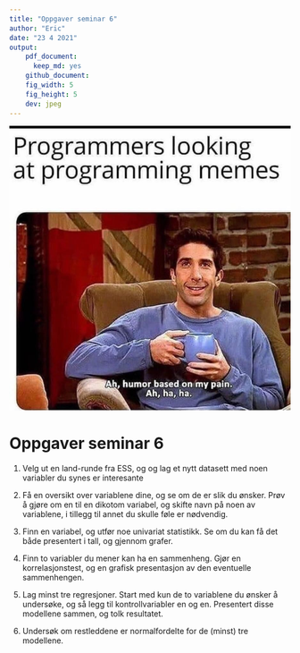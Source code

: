```yaml
---
title: "Oppgaver seminar 6"
author: "Eric"
date: "23 4 2021"
output:  
    pdf_document: 
      keep_md: yes
    github_document:
    fig_width: 5
    fig_height: 5
    dev: jpeg
---
```


![](Bilder/propain.jpg)



# Oppgaver seminar 6

1. Velg ut en land-runde fra ESS, og og lag et nytt datasett med noen variabler du
  synes er interesante 
  
2. Få en oversikt over variablene dine, og se om de er slik du ønsker. Prøv å gjøre om en til
  en dikotom variabel, og skifte navn på noen av variablene, i tillegg til annet du skulle føle
  er nødvendig. 
  
3. Finn en variabel, og utfør noe univariat statistikk. Se om du kan få det både presentert i tall, og
   gjennom grafer. 
   
4. Finn to variabler du mener kan ha en sammenheng. Gjør en korrelasjonstest, og en grafisk presentasjon av
   den eventuelle sammenhengen. 
   
5. Lag minst tre regresjoner. Start med kun de to variablene du ønsker å undersøke, og så legg til kontrollvariabler
   en og en. Presentert disse modellene sammen, og tolk resultatet. 
   
6. Undersøk om restleddene er normalfordelte for de (minst) tre modellene. 




